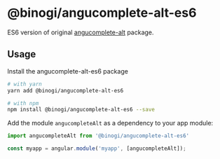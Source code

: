 # @binogi/angucomplete-alt-es6

ES6 version of original [angucomplete-alt](https://github.com/ghiden/angucomplete-alt) package.

## Usage

Install the angucomplete-alt-es6 package

```sh
# with yarn
yarn add @binogi/angucomplete-alt-es6

# with npm
npm install @binogi/angucomplete-alt-es6 --save
```

Add the module `angucompleteAlt` as a dependency to your app module:

```js
import angucompleteAlt from '@binogi/angucomplete-alt-es6'

const myapp = angular.module('myapp', [angucompleteAlt]);
```